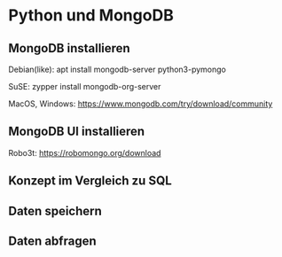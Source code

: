 # Python und MongoDB

## MongoDB installieren

Debian(like):
apt install mongodb-server python3-pymongo

SuSE:
zypper install mongodb-org-server

MacOS, Windows:
https://www.mongodb.com/try/download/community

## MongoDB UI installieren

Robo3t:
https://robomongo.org/download

## Konzept im Vergleich zu SQL



## Daten speichern

## Daten abfragen
